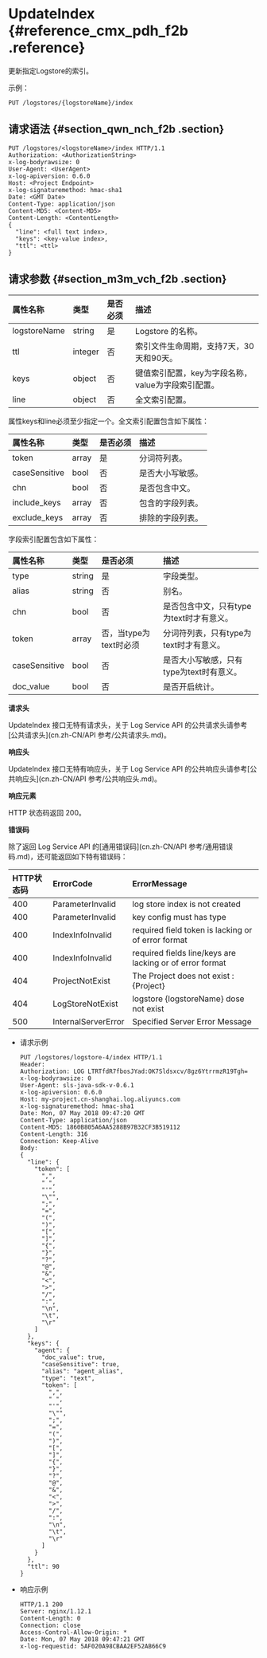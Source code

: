 # UpdateIndex {#reference_cmx_pdh_f2b .reference}

更新指定Logstore的索引。

示例：

```
PUT /logstores/{logstoreName}/index
```

## 请求语法 {#section_qwn_nch_f2b .section}

```
PUT /logstores/<logstoreName>/index HTTP/1.1
Authorization: <AuthorizationString>
x-log-bodyrawsize: 0
User-Agent: <UserAgent>
x-log-apiversion: 0.6.0
Host: <Project Endpoint>
x-log-signaturemethod: hmac-sha1
Date: <GMT Date>
Content-Type: application/json
Content-MD5: <Content-MD5>
Content-Length: <ContentLength>
{
  "line": <full text index>,
  "keys": <key-value index>,
  "ttl": <ttl>
}
```

## 请求参数 {#section_m3m_vch_f2b .section}

|属性名称|类型|是否必须|描述|
|:---|:-|:---|:-|
|logstoreName|string|是|Logstore 的名称。|
|ttl|integer|否|索引文件生命周期，支持7天，30天和90天。|
|keys|object|否|键值索引配置，key为字段名称，value为字段索引配置。|
|line|object|否|全文索引配置。|

属性keys和line必须至少指定一个。全文索引配置包含如下属性：

|属性名称|类型|是否必须|描述|
|:---|:-|:---|:-|
|token|array|是|分词符列表。|
|caseSensitive|bool|否|是否大小写敏感。|
|chn|bool|否|是否包含中文。|
|include\_keys|array|否|包含的字段列表。|
|exclude\_keys|array|否|排除的字段列表。|

字段索引配置包含如下属性：

|属性名称|类型|是否必须|描述|
|:---|:-|:---|:-|
|type|string|是|字段类型。|
|alias|string|否|别名。|
|chn|bool|否|是否包含中文，只有type为text时才有意义。|
|token|array|否，当type为text时必须|分词符列表，只有type为text时才有意义。|
|caseSensitive|bool|否|是否大小写敏感，只有type为text时有意义。|
|doc\_value|bool|否|是否开启统计。|

**请求头**

UpdateIndex 接口无特有请求头，关于 Log Service API 的公共请求头请参考 [公共请求头](cn.zh-CN/API 参考/公共请求头.md)。

**响应头**

UpdateIndex 接口无特有响应头，关于 Log Service API 的公共响应头请参考[公共响应头](cn.zh-CN/API 参考/公共响应头.md)。

**响应元素**

HTTP 状态码返回 200。

**错误码**

除了返回 Log Service API 的[通用错误码](cn.zh-CN/API 参考/通用错误码.md)，还可能返回如下特有错误码：

|HTTP状态码|ErrorCode|ErrorMessage|
|:------|:--------|:-----------|
|400|ParameterInvalid|log store index is not created|
|400|ParameterInvalid|key config must has type|
|400|IndexInfoInvalid|required field token is lacking or of error format|
|400|IndexInfoInvalid|required fields line/keys are lacking or of error format|
|404|ProjectNotExist|The Project does not exist : \{Project\}|
|404|LogStoreNotExist|logstore \{logstoreName\} dose not exist|
|500|InternalServerError|Specified Server Error Message|

-   请求示例

    ```
    PUT /logstores/logstore-4/index HTTP/1.1
    Header:
    Authorization: LOG LTRTfdR7fbosJYad:OK7Sldsxcv/8gz6YtrrmzR19Tgh=
    x-log-bodyrawsize: 0
    User-Agent: sls-java-sdk-v-0.6.1
    x-log-apiversion: 0.6.0
    Host: my-project.cn-shanghai.log.aliyuncs.com
    x-log-signaturemethod: hmac-sha1
    Date: Mon, 07 May 2018 09:47:20 GMT
    Content-Type: application/json
    Content-MD5: 1860B805A6AA5288B97B32CF3B519112
    Content-Length: 316
    Connection: Keep-Alive
    Body:
    {
      "line": {
        "token": [
          ",",
          " ",
          "'",
          "\"",
          ";",
          "=",
          "(",
          ")",
          "[",
          "]",
          "{",
          "}",
          "?",
          "@",
          "&",
          "<",
          ">",
          "/",
          ":",
          "\n",
          "\t",
          "\r"
        ]
      },
      "keys": {
        "agent": {
          "doc_value": true,
          "caseSensitive": true,
          "alias": "agent_alias",
          "type": "text",
          "token": [
            ",",
            " ",
            "'",
            "\"",
            ";",
            "=",
            "(",
            ")",
            "[",
            "]",
            "{",
            "}",
            "?",
            "@",
            "&",
            "<",
            ">",
            "/",
            ":",
            "\n",
            "\t",
            "\r"
          ]
        }
      },
      "ttl": 90
    }
    ```

-   响应示例

    ```
    HTTP/1.1 200
    Server: nginx/1.12.1
    Content-Length: 0
    Connection: close
    Access-Control-Allow-Origin: *
    Date: Mon, 07 May 2018 09:47:21 GMT
    x-log-requestid: 5AF020A98CBAA2EF52AB66C9
    ```


